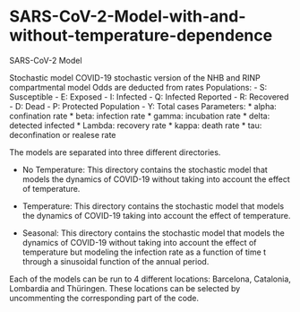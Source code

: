 # SARS-CoV-2-Model-with-and-without-temperature-dependence
SARS-CoV-2 Model 

Stochastic model COVID-19
stochastic version of the NHB and RINP compartmental model
Odds are deducted from rates
Populations:
     - S: Susceptible
     - E: Exposed
     - I: Infected
     - Q: Infected Reported
     - R: Recovered
     - D: Dead
     - P: Protected Population
     - Y: Total cases
Parameters:
      * alpha: confination rate
      * beta: infection rate
      * gamma: incubation rate
      * delta: detected infected
      * Lambda: recovery rate
      * kappa: death rate
      * tau: deconfination or realese rate 

The models are separated into three different directories.
  - No Temperature: This directory contains the stochastic model that models the dynamics of COVID-19 without taking into account the effect of temperature.

  - Temperature: This directory contains the stochastic model that models the dynamics of COVID-19 taking into account the effect of temperature.

  - Seasonal: This directory contains the stochastic model that models the dynamics of COVID-19 without taking into account the effect of temperature but modeling the infection rate as a function of time t through a sinusoidal function of the annual period.

Each of the models can be run to 4 different locations: Barcelona, Catalonia, Lombardia and Thüringen. These locations can be selected by uncommenting the corresponding part of the code.



